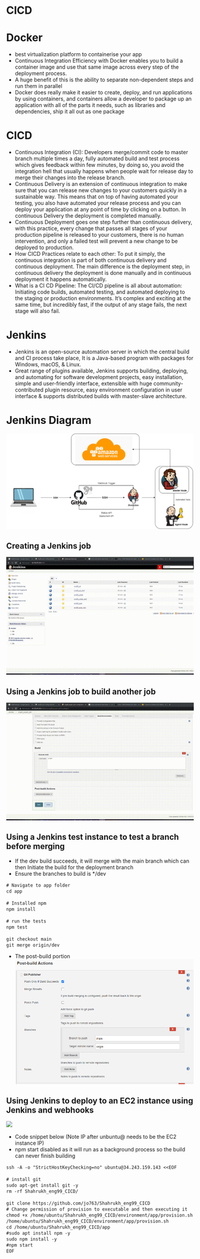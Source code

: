 # CICD

# Docker
- best virtualization platform to containerise your app
- Continuous Integration Efficiency with Docker enables you to build a container image and use that same image across every step of the deployment process.
- A huge benefit of this is the ability to separate non-dependent steps and run them in parallel
- Docker does really make it easier to create, deploy, and run applications by using containers, and containers allow a developer to package up an application with all of the parts it needs, such as libraries and dependencies, ship it all out as one package

# CICD
- Continuous Integration (CI): Developers merge/commit code to master branch multiple times a day, fully automated build and test process which gives feedback within few minutes, by doing so, you avoid the integration hell that usually happens when people wait for release day to merge their changes into the release branch.
- Continuous Delivery is an extension of continuous integration to make sure that you can release new changes to your customers quickly in a sustainable way. This means that on top of having automated your testing, you also have automated your release process and you can deploy your application at any point of time by clicking on a button. In continuous Delivery the deployment is completed manually.
- Continuous Deployment goes one step further than continuous delivery, with this practice, every change that passes all stages of your production pipeline is released to your customers, there is no human intervention, and only a failed test will prevent a new change to be deployed to production.
- How CICD Practices relate to each other: To put it simply, the continuous integration is part of both continuous delivery and continuous deployment. The main difference is the deployment step, in continuous delivery the deployment is done manually and in continuous deployment it happens automatically.
- What is a CI CD Pipeline: The CI/CD pipeline is all about automation: Initiating code builds, automated testing, and automated deploying to the staging or production environments. It’s complex and exciting at the same time, but incredibly fast, if the output of any stage fails, the next stage will also fail.

# Jenkins
- Jenkins is an open-source automation server in which the central build and CI process take place, It is a Java-based program with packages for Windows, macOS, & Linux.
- Great range of plugins available, Jenkins supports building, deploying, and automating for software development projects, easy installation, simple and user-friendly interface, extensible with huge community-contributed plugin resource, easy environment configuration in user interface & supports distributed builds with master-slave architecture.

# Jenkins Diagram
![](images/jenkins_diagram.png)

## Creating a Jenkins job
![](videos/jenkins_job_creation.gif)

## Using a Jenkins job to build another job
![](/videos/jenkins_job_builds_next_job.gif)

## Using a Jenkins test instance to test a branch before merging
- If the dev build succeeds, it will merge with the main branch which can then Initiate the build for the deployment branch
- Ensure the branches to build is */dev
```
# Navigate to app folder
cd app

# Installed npm
npm install

# run the tests
npm test

git checkout main
git merge origin/dev
```
- The post-build portion
![](images/jenkins_postbuild_testing_and_merge_build.PNG)

## Using Jenkins to deploy to an EC2 instance using Jenkins and webhooks
![](/videos/jenkins_deployment.gif)
- Code snippet below (Note IP after unbuntu@ needs to be the EC2 instance IP)
- npm start disabled as it will run as a background process so the build can never finish building
```
ssh -A -o "StrictHostKeyChecking=no" ubuntu@34.243.159.143 <<EOF

# install git
sudo apt-get install git -y
rm -rf Shahrukh_eng99_CICD/

git clone https://github.com/jo763/Shahrukh_eng99_CICD
# Change permission of provision to executable and then executing it
chmod +x /home/ubuntu/Shahrukh_eng99_CICD/environment/app/provision.sh
/home/ubuntu/Shahrukh_eng99_CICD/environment/app/provision.sh
cd /home/ubuntu/Shahrukh_eng99_CICD/app
#sudo apt install npm -y
sudo npm install -y
#npm start
EOF
```
